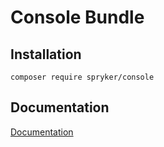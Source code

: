 # Console Bundle

## Installation

```
composer require spryker/console
```

## Documentation

[Documentation](http://spryker.github.io)
